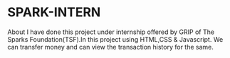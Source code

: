 # SPARK-INTERN
About I have done this project under internship offered by GRIP of The Sparks Foundation(TSF).In this project using HTML,CSS &amp; Javascript. We can transfer money and can view the transaction history for the same.

